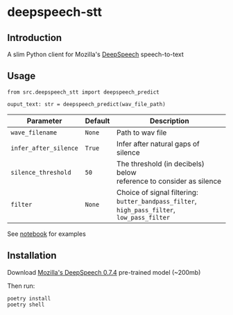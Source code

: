 # deepspeech-stt


## Introduction

A slim Python client for Mozilla's [DeepSpeech](https://github.com/mozilla/DeepSpeech/) speech-to-text

## Usage


```
from src.deepspeech_stt import deepspeech_predict

ouput_text: str = deepspeech_predict(wav_file_path)
```

Parameter | Default | Description
---|---|---
`wave_filename` | `None` | Path to wav file
`infer_after_silence`|`True`| Infer after natural gaps of silence
`silence_threshold` | `50` | The threshold (in decibels) below<br>reference to consider as silence
`filter`| `None` | Choice of signal filtering:<br> `butter_bandpass_filter`, `high_pass_filter`, `low_pass_filter` 
See [notebook](notebooks/Examples.ipynb) for examples

## Installation

Download [Mozilla's DeepSpeech 0.7.4](https://github.com/mozilla/DeepSpeech/releases) pre-trained model (~200mb)

Then run:

```
poetry install
poetry shell
```
